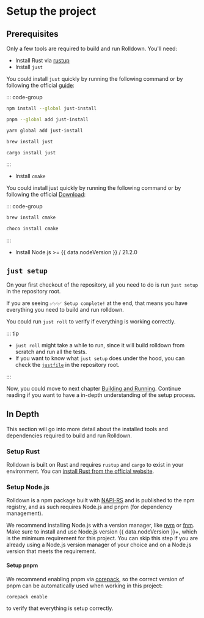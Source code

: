 <script setup lang="ts">
  import { data } from '../data-loading/node-version.data.js'
</script>

# Setup the project

## Prerequisites

Only a few tools are required to build and run Rolldown. You'll need:

- Install Rust via [rustup](https://www.rust-lang.org/tools/install)
- Install `just`

You could install `just` quickly by running the following command or by following the official [guide](https://github.com/casey/just?tab=readme-ov-file#installation):

::: code-group

```sh [Npm]
npm install --global just-install
```

```sh [Pnpm]
pnpm --global add just-install
```

```sh [Yarn]
yarn global add just-install
```

```sh [Homebrew]
brew install just
```

```sh [Cargo]
cargo install just
```

:::

- Install `cmake`

You could install just quickly by running the following command or by following the official [Download](https://cmake.org/download/):

::: code-group

```sh [Mac]
brew install cmake
```

```sh [Windows]
choco install cmake
```

:::

- Install Node.js >= {{ data.nodeVersion }} / 21.2.0

## `just setup`

On your first checkout of the repository, all you need to do is run `just setup` in the repository root.

If you are seeing `✅✅✅ Setup complete!` at the end, that means you have everything you need to build and run rolldown.

You could run `just roll` to verify if everything is working correctly.

::: tip

- `just roll` might take a while to run, since it will build rolldown from scratch and run all the tests.
- If you want to know what `just setup` does under the hood, you can check the [`justfile`](https://github.com/rolldown/rolldown/blob/main/justfile) in the repository root.

:::

Now, you could move to next chapter [Building and Running](./building-and-running.md). Continue reading if you want to have a in-depth understanding of the setup process.

## In Depth

This section will go into more detail about the installed tools and dependencies required to build and run Rolldown.

### Setup Rust

Rolldown is built on Rust and requires `rustup` and `cargo` to exist in your environment. You can
[install Rust from the official website](https://www.rust-lang.org/tools/install).

### Setup Node.js

Rolldown is a npm package built with [NAPI-RS](https://napi.rs/) and is published to the npm registry, and as such requires Node.js and pnpm (for dependency management).

We recommend installing Node.js with a version manager, like [nvm](https://github.com/nvm-sh/nvm) or [fnm](https://github.com/Schniz/fnm). Make sure to install and use Node.js version {{ data.nodeVersion }}+, which is the minimum requirement for this project. You can skip this step if you are already using a Node.js version manager of your choice and on a Node.js version that meets the requirement.

#### Setup pnpm

We recommend enabling pnpm via [corepack](https://nodejs.org/api/corepack.html), so the correct version of pnpm can be automatically used when working in this project:

```shell
corepack enable
```

to verify that everything is setup correctly.
